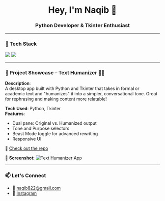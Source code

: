 <h1 align="center">Hey, I'm Naqib 👋</h1>
<h3 align="center">Python Developer & Tkinter Enthusiast</h3>

---

### 🧠 Tech Stack

<img src="https://img.shields.io/badge/-Python-3776AB?style=for-the-badge&logo=python&logoColor=white" />
<img src="https://img.shields.io/badge/-Tkinter-FFCC33?style=for-the-badge&logo=windows-terminal&logoColor=black" />

---

### 🚀 Project Showcase – Text Humanizer 🧠✨

**Description**:  
A desktop app built with Python and Tkinter that takes in formal or academic text and "humanizes" it into a simpler, conversational tone. Great for rephrasing and making content more relatable!

**Tech Used**: Python, Tkinter  
**Features**:
- Dual pane: Original vs. Humanized output  
- Tone and Purpose selectors  
- Beast Mode toggle for advanced rewriting  
- Responsive UI

🔗 [Check out the repo](https://github.com/iamnotshane/Aichatbot-and-Humanizer)

📸 **Screenshot**:
![Text Humanizer App](https://raw.githubusercontent.com/iamnotshane/Aichatbot-and-Humanizer/main/screenshot.png)

---

### 📫 Let's Connect

- 📧 naqib822@gmail.com  
- 📸 [Instagram](https://instagram.com/nakibahmed_)
